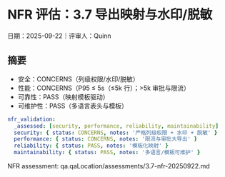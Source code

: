 # NFR 评估：3.7 导出映射与水印/脱敏

日期：2025-09-22｜评审人：Quinn

## 摘要

- 安全：CONCERNS（列级权限/水印/脱敏）
- 性能：CONCERNS（P95 ≤ 5s（≤5k 行）；>5k 审批与限流）
- 可靠性：PASS（映射模板驱动）
- 可维护性：PASS（多语言表头与模板）

```yaml
nfr_validation:
  _assessed: [security, performance, reliability, maintainability]
  security: { status: CONCERNS, notes: '严格列级权限 + 水印 + 脱敏' }
  performance: { status: CONCERNS, notes: '限流与审批大导出' }
  reliability: { status: PASS, notes: '模板化映射' }
  maintainability: { status: PASS, notes: '多语言/模板可维护' }
```

NFR assessment: qa.qaLocation/assessments/3.7-nfr-20250922.md

